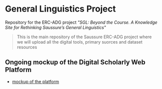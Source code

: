 # General Linguistics Project
Repository for the ERC-ADG project *"SGL: Beyond the Course. A Knowledge Site for Rethinking Saussure’s General Linguistics"*

> This is the main repository of the Saussure ERC-ADG project where we will upload all the digital tools, primary suorces and dataset resources

## Ongoing mockup of the Digital Scholarly Web Platform
 * [mockup of the platform][mk]
 
 [mk]: http://licodemo.ilc.cnr.it:8080/Saussure_Wapp/
